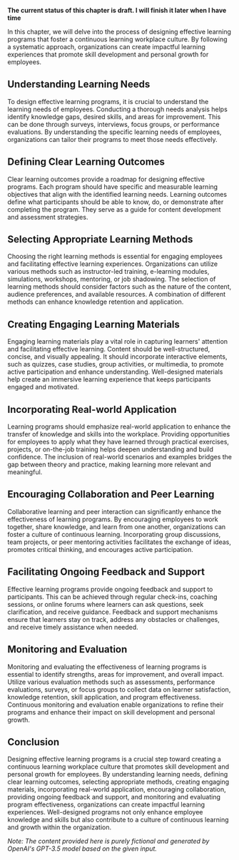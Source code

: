 **The current status of this chapter is draft. I will finish it later when I have time**

In this chapter, we will delve into the process of designing effective learning programs that foster a continuous learning workplace culture. By following a systematic approach, organizations can create impactful learning experiences that promote skill development and personal growth for employees.

Understanding Learning Needs
----------------------------

To design effective learning programs, it is crucial to understand the learning needs of employees. Conducting a thorough needs analysis helps identify knowledge gaps, desired skills, and areas for improvement. This can be done through surveys, interviews, focus groups, or performance evaluations. By understanding the specific learning needs of employees, organizations can tailor their programs to meet those needs effectively.

Defining Clear Learning Outcomes
--------------------------------

Clear learning outcomes provide a roadmap for designing effective programs. Each program should have specific and measurable learning objectives that align with the identified learning needs. Learning outcomes define what participants should be able to know, do, or demonstrate after completing the program. They serve as a guide for content development and assessment strategies.

Selecting Appropriate Learning Methods
--------------------------------------

Choosing the right learning methods is essential for engaging employees and facilitating effective learning experiences. Organizations can utilize various methods such as instructor-led training, e-learning modules, simulations, workshops, mentoring, or job shadowing. The selection of learning methods should consider factors such as the nature of the content, audience preferences, and available resources. A combination of different methods can enhance knowledge retention and application.

Creating Engaging Learning Materials
------------------------------------

Engaging learning materials play a vital role in capturing learners' attention and facilitating effective learning. Content should be well-structured, concise, and visually appealing. It should incorporate interactive elements, such as quizzes, case studies, group activities, or multimedia, to promote active participation and enhance understanding. Well-designed materials help create an immersive learning experience that keeps participants engaged and motivated.

Incorporating Real-world Application
------------------------------------

Learning programs should emphasize real-world application to enhance the transfer of knowledge and skills into the workplace. Providing opportunities for employees to apply what they have learned through practical exercises, projects, or on-the-job training helps deepen understanding and build confidence. The inclusion of real-world scenarios and examples bridges the gap between theory and practice, making learning more relevant and meaningful.

Encouraging Collaboration and Peer Learning
-------------------------------------------

Collaborative learning and peer interaction can significantly enhance the effectiveness of learning programs. By encouraging employees to work together, share knowledge, and learn from one another, organizations can foster a culture of continuous learning. Incorporating group discussions, team projects, or peer mentoring activities facilitates the exchange of ideas, promotes critical thinking, and encourages active participation.

Facilitating Ongoing Feedback and Support
-----------------------------------------

Effective learning programs provide ongoing feedback and support to participants. This can be achieved through regular check-ins, coaching sessions, or online forums where learners can ask questions, seek clarification, and receive guidance. Feedback and support mechanisms ensure that learners stay on track, address any obstacles or challenges, and receive timely assistance when needed.

Monitoring and Evaluation
-------------------------

Monitoring and evaluating the effectiveness of learning programs is essential to identify strengths, areas for improvement, and overall impact. Utilize various evaluation methods such as assessments, performance evaluations, surveys, or focus groups to collect data on learner satisfaction, knowledge retention, skill application, and program effectiveness. Continuous monitoring and evaluation enable organizations to refine their programs and enhance their impact on skill development and personal growth.

Conclusion
----------

Designing effective learning programs is a crucial step toward creating a continuous learning workplace culture that promotes skill development and personal growth for employees. By understanding learning needs, defining clear learning outcomes, selecting appropriate methods, creating engaging materials, incorporating real-world application, encouraging collaboration, providing ongoing feedback and support, and monitoring and evaluating program effectiveness, organizations can create impactful learning experiences. Well-designed programs not only enhance employee knowledge and skills but also contribute to a culture of continuous learning and growth within the organization.

*Note: The content provided here is purely fictional and generated by OpenAI's GPT-3.5 model based on the given input.*
